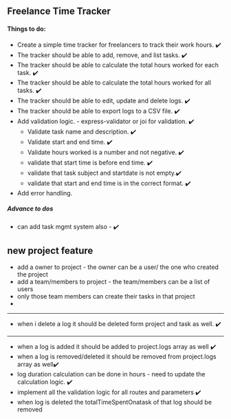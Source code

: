 ## Freelance Time Tracker

#### Things to do:
- Create a simple time tracker for freelancers to track their work hours. ✔️
- The tracker should be able to add, remove, and list tasks. ✔️
- The tracker should be able to calculate the total hours worked for each task. ✔️
- The tracker should be able to calculate the total hours worked for all tasks. ✔️
- The tracker should be able to edit, update and delete logs. ✔️
- The tracker should be able to export logs to a CSV file. ✔️
- Add validation logic. - express-validator or joi for validation. ✔️
    - Validate task name and description. ✔️
    - Validate start and end time. ✔️
    - Validate hours worked is a number and not negative. ✔️
    - validate that start time is before end time. ✔️
    - validate that task subject and startdate is not empty.✔️
    - validate that start and end time is in the correct format. ✔️
- Add error handling.

##### Advance to dos
- can add task mgmt system also - ✔️

## new project feature
- add a owner to project - the owner can be a user/ the one who created the project
- add a team/members to project - the team/members can be a list of users
- only those team members can create their tasks in that project
- 


-----
- when i delete a log it should be deleted form project and task as well. ✔️


_________________________

- when a log is added it should be added to project.logs array as well ✔️
- when a log is removed/deleted it should be removed from project.logs array as well✔️
- log duration calculation can be done in hours - need to update the calculation logic. ✔️
- implement all the validation logic for all routes and parameters ✔️
- when log is deleted the totalTimeSpentOnatask of that log should be removed
